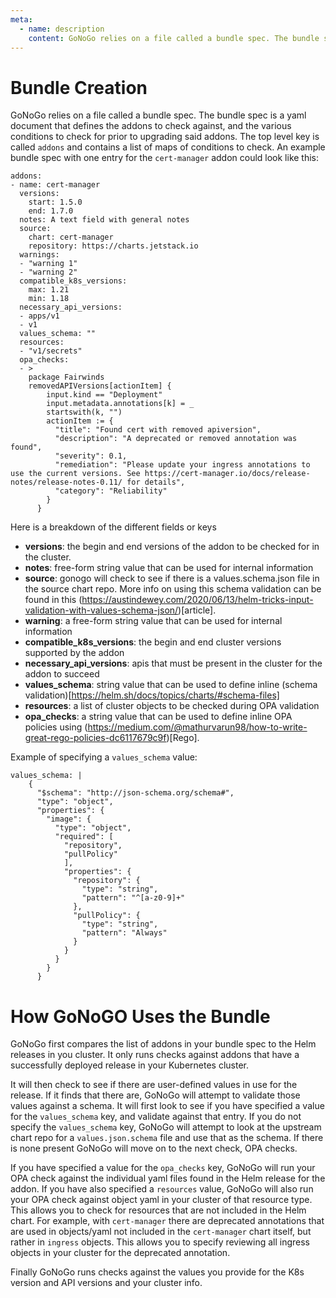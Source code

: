 ```yaml
---
meta:
  - name: description
    content: GoNoGo relies on a file called a bundle spec. The bundle spec is a yaml document that defines the addons to check against, and the various conditions to check for.
---
```

# Bundle Creation

GoNoGo relies on a file called a bundle spec. The bundle spec is a yaml document that defines the addons to check against, and the various conditions to check for prior to upgrading said addons. The top level key is called `addons` and contains a list of maps of conditions to check. An example bundle spec with one entry for the `cert-manager` addon could look like this:

```
addons:
- name: cert-manager
  versions:
    start: 1.5.0
    end: 1.7.0
  notes: A text field with general notes
  source:
    chart: cert-manager
    repository: https://charts.jetstack.io
  warnings:
  - "warning 1"
  - "warning 2"
  compatible_k8s_versions:
    max: 1.21
    min: 1.18
  necessary_api_versions:
  - apps/v1
  - v1
  values_schema: ""
  resources:
  - "v1/secrets"
  opa_checks:
  - >
    package Fairwinds
    removedAPIVersions[actionItem] {
        input.kind == "Deployment"
        input.metadata.annotations[k] = _
        startswith(k, "")
        actionItem := {
          "title": "Found cert with removed apiversion",
          "description": "A deprecated or removed annotation was found",
          "severity": 0.1,
          "remediation": "Please update your ingress annotations to use the current versions. See https://cert-manager.io/docs/release-notes/release-notes-0.11/ for details",
          "category": "Reliability"
        }
      }
```

Here is a breakdown of the different fields or keys

- **versions**: the begin and end versions of the addon to be checked for in the cluster.
- **notes**: free-form string value that can be used for internal information
- **source**: gonogo will check to see if there is a values.schema.json file in the source chart repo. More info on using this schema validation can be found in this (https://austindewey.com/2020/06/13/helm-tricks-input-validation-with-values-schema-json/)[article].
- **warning**: a free-form string value that can be used for internal information
- **compatible_k8s_versions**: the begin and end cluster versions supported by the addon
- **necessary_api_versions**: apis that must be present in the cluster for the addon to succeed
- **values_schema**: string value that can be used to define inline (schema validation)[https://helm.sh/docs/topics/charts/#schema-files]
- **resources**: a list of cluster objects to be checked during OPA validation
- **opa_checks**: a string value that can be used to define inline OPA policies using (https://medium.com/@mathurvarun98/how-to-write-great-rego-policies-dc6117679c9f)[Rego].

Example of specifying a `values_schema` value:

```
values_schema: |
    {
      "$schema": "http://json-schema.org/schema#",
      "type": "object",
      "properties": {
        "image": {
          "type": "object",
          "required": [
            "repository",
            "pullPolicy"
            ],
            "properties": {
              "repository": {
                "type": "string",
                "pattern": "^[a-z0-9]+"
              },
              "pullPolicy": {
                "type": "string",
                "pattern": "Always"
              }
            }
          }
        }
      }
```

# How GoNoGO Uses the Bundle
GoNoGo first compares the list of addons in your bundle spec to the Helm releases in you cluster. It only runs checks against addons that have a successfully deployed release in your Kubernetes cluster.

It will then check to see if there are user-defined values in use for the release. If it finds that there are, GoNoGo will attempt to validate those values against a schema. It will first look to see if you have specified a value for the `values_schema` key, and validate against that entry. If you do not specify the `values_schema` key, GoNoGo will attempt to look at the upstream chart repo for a `values.json.schema` file and use that as the schema. If there is none present GoNoGo will move on to the next check, OPA checks.

If you have specified a value for the `opa_checks` key, GoNoGo will run your OPA check against the individual yaml files found in the Helm release for the addon. If you have also specified a `resources` value, GoNoGo will also run your OPA check against object yaml in your cluster of that resource type. This allows you to check for resources that are not included in the Helm chart. For example, with `cert-manager` there are deprecated annotations that are used in objects/yaml not included in the `cert-manager` chart itself, but rather in `ingress` objects. This allows you to specify reviewing all ingress objects in your cluster for the deprecated annotation.

Finally GoNoGo runs checks against the values you provide for the K8s version and API versions and your cluster info.

